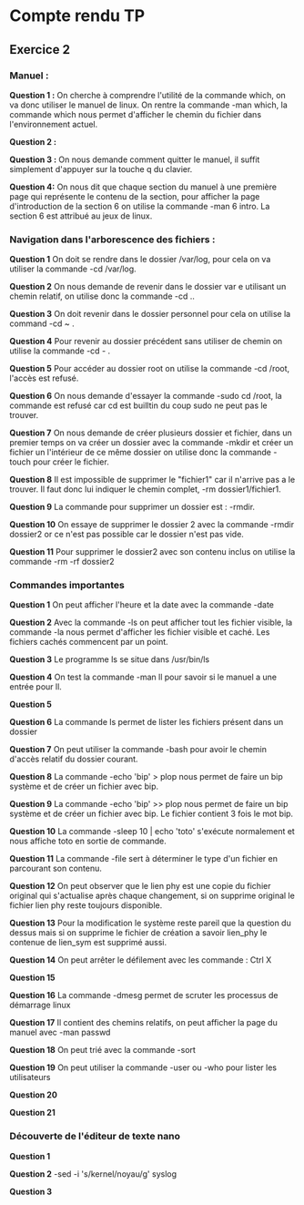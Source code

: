 ﻿# Compte rendu TP 

## Exercice 2 

### Manuel :

**Question 1 :**
 On cherche à comprendre l'utilité de la commande which,
on va donc utiliser le manuel de linux. On rentre la commande -man which, la commande which nous permet d'afficher le chemin du fichier dans l'environnement actuel.

**Question 2 :** 

**Question 3 :** 
On nous demande comment quitter le manuel, il suffit simplement d'appuyer sur la touche q du clavier.

**Question 4:**
On nous dit que chaque section du manuel à une première page qui représente le contenu de la section, pour afficher la page d'introduction de la section 6 on utilise la commande -man 6 intro. La section 6 est attribué au jeux de linux.

### Navigation dans l'arborescence des fichiers :

**Question 1**
On doit se rendre dans le dossier /var/log, pour cela on va utiliser la commande -cd /var/log.

**Question 2**
On nous demande de revenir dans le dossier var e utilisant un chemin relatif, on utilise donc la commande -cd ..

**Question 3**
On doit revenir dans le dossier personnel pour cela on utilise la command -cd ~ .

**Question 4**
Pour revenir au dossier précédent sans utiliser de chemin on utilise la commande -cd - .

**Question 5**
Pour accéder au dossier root on utilise la commande -cd /root, l'accès est refusé.

**Question 6**
On nous demande d'essayer la commande -sudo cd /root, la commande est refusé car cd est builltin du coup sudo ne peut pas le trouver.

**Question 7**
On nous demande de créer plusieurs dossier et fichier, dans un premier temps on va créer un dossier avec la commande -mkdir et créer un fichier un l'intérieur de ce même dossier on utilise donc la commande -touch pour créer le fichier.

**Question 8**
Il est impossible de supprimer le "fichier1" car il n'arrive pas a le trouver. Il faut donc lui indiquer le chemin complet,
-rm dossier1/fichier1.

**Question 9**
La commande pour supprimer un dossier est : -rmdir.

**Question 10**
On essaye de supprimer le dossier 2 avec la commande 
-rmdir dossier2 or ce n'est pas  possible car le dossier n'est pas vide.

**Question 11**
Pour supprimer le dossier2 avec son contenu inclus on utilise la commande -rm -rf dossier2

### Commandes importantes

**Question 1**
On peut afficher l'heure et la date avec la commande -date

**Question 2**
Avec la commande -ls on peut afficher tout les fichier visible, la commande -la nous permet d'afficher les fichier visible et caché. Les fichiers cachés commencent par un point.

**Question 3**
Le programme ls se situe dans /usr/bin/ls

**Question 4**
On test la commande -man ll pour savoir si le manuel a une entrée pour ll.

**Question 5**

**Question 6**
La commande ls permet de lister les fichiers présent dans un dossier

**Question 7**
On peut utiliser la commande -bash pour avoir le chemin d'accès relatif du dossier courant.

**Question 8**
La commande -echo 'bip' > plop nous permet de faire un bip système et de créer un fichier avec bip.

**Question 9**
La commande -echo 'bip' >> plop nous permet de faire un bip système et de créer un fichier avec bip. Le fichier contient 3 fois le mot bip.

**Question 10**
 La commande -sleep 10 | echo 'toto' s'exécute normalement et nous affiche toto en sortie de commande.

**Question 11**
La commande -file sert à déterminer le type d'un fichier en parcourant son contenu.

**Question 12**
On peut observer que le lien phy est une copie du fichier original qui s'actualise après chaque changement, si on supprime original le fichier lien phy reste toujours disponible.

**Question 13**
Pour la modification le système reste pareil que la question du dessus mais si on supprime le fichier de création a savoir lien_phy le contenue de lien_sym est supprimé aussi.

**Question 14**
On peut arrêter le défilement avec les commande : Ctrl X

**Question 15**

**Question 16**
La commande -dmesg permet de scruter les processus de démarrage linux

**Question 17**
Il contient des chemins relatifs, on peut afficher la page du manuel avec -man passwd

**Question 18**
On peut trié avec la commande -sort

**Question 19**
On peut utiliser la commande -user ou -who pour lister les utilisateurs

**Question 20**

**Question 21**

### Découverte de l'éditeur de texte nano

**Question 1**
 

**Question 2**
-sed -i 's/kernel/noyau/g' syslog

**Question 3**

